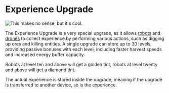 # Experience Upgrade

![This makes no sense, but it's cool.](oredict:oc:experienceUpgrade)

The Experience Upgrade is a very special upgrade, as it allows [robots](../block/robot.md) and [drones](drone.md) to collect experience by performing various actions, such as digging up ores and killing entities. A single upgrade can store up to 30 levels, providing passive bonuses with each level, including faster harvest speeds and increased energy buffer capacity.

Robots at level ten and above will get a golden tint, robots at level twenty and above will get a diamond tint.

The actual experience is stored inside the upgrade, meaning if the upgrade is transferred to another device, so is the experience.
